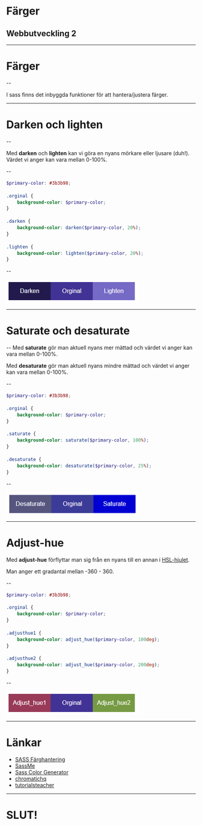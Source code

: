 # Färger

## Webbutveckling 2

---

# Färger

--

I sass finns det inbyggda funktioner för att hantera/justera färger.

---

# Darken och lighten

--

  Med **darken** och **lighten** kan vi göra en nyans mörkare eller ljusare (duh!). Värdet vi anger kan vara mellan 0-100%.

--

```scss []
$primary-color: #3b3b98;

.orginal {
    background-color: $primary-color;
}

.darken {
    background-color: darken($primary-color, 20%);
}

.lighten {
    background-color: lighten($primary-color, 20%);
}
```

--

![darken-o-lighten](images/sass-darken.png)

---

# Saturate och desaturate

--
  Med **saturate** gör man aktuell nyans mer mättad och värdet vi anger kan vara mellan 0-100%.

  Med **desaturate** gör man aktuell nyans mindre mättad och värdet vi anger kan vara mellan 0-100%.

--

```scss []
$primary-color: #3b3b98;

.orginal {
    background-color: $primary-color;
}

.saturate {
    background-color: saturate($primary-color, 100%);
}

.desaturate {
    background-color: desaturate($primary-color, 25%);
}
```

--

![saturation](images/sass-sat.png)

---

# Adjust-hue

Med **adjust-hue** förflyttar man sig från en nyans till en annan i [HSL-hjulet](https://tallys.github.io/color-theory/).

Man anger ett gradantal mellan -360 - 360.

--

```scss []
$primary-color: #3b3b98;

.orginal {
    background-color: $primary-color;
}

.adjusthue1 {
    background-color: adjust_hue($primary-color, 100deg);
}

.adjusthue2 {
    background-color: adjust_hue($primary-color, 200deg);
}
```

--

![hue](images/sass-hue.png)

---

# Länkar

* [SASS Färghantering](https://www.youtube.com/watch?v=xnVCGrBQ3NQ)
* [SassMe](https://sassme.jim-nielsen.com/)
* [Sass Color Generator](http://scg.ar-ch.org/)
* [chromatichq](https://chromatichq.com/insights/understanding-and-using-hsl-your-css)
* [tutorialsteacher](https://www.tutorialsteacher.com/sass/sass-color-functions)

---

# SLUT!
